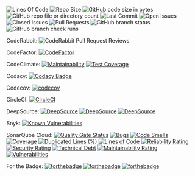 ![Lines Of Code](https://tokei.rs/b1/github/LCSOGthb/Tools)
![Repo Size](https://img.shields.io/github/repo-size/LCSOGthb/Tools)
![GitHub code size in bytes](https://img.shields.io/github/languages/code-size/LCSOGthb/Tools)
![GitHub repo file or directory count](https://img.shields.io/github/directory-file-count/LCSOGthb/Tools)
![Last Commit](https://img.shields.io/github/last-commit/LCSOGthb/Tools)
![Open Issues](https://img.shields.io/github/issues/LCSOGthb/Tools)
![Closed Issues](https://img.shields.io/github/issues-closed/LCSOGthb/Tools)
![Pull Requests](https://img.shields.io/github/issues-pr/LCSOGthb/Tools)
![GitHub branch status](https://img.shields.io/github/checks-status/LCSOGthb/Tools/main)
![GitHub branch check runs](https://img.shields.io/github/check-runs/LCSOGthb/Tools/main)

CodeRabbit:
![CodeRabbit Pull Request Reviews](https://img.shields.io/coderabbit/prs/github/LCSOGthb/Tools?utm_source=oss&utm_medium=github&utm_campaign=LCSOGthb%2FTools&labelColor=171717&color=FF570A&link=https%3A%2F%2Fcoderabbit.ai&label=CodeRabbit+Reviews)

CodeFactor:
[![CodeFactor](https://www.codefactor.io/repository/github/lcsogthb/tools/badge)](https://www.codefactor.io/repository/github/lcsogthb/tools)

CodeClimate:
[![Maintainability](https://api.codeclimate.com/v1/badges/99604814974f48ebd7ae/maintainability)](https://codeclimate.com/github/LCSOGthb/Tools/maintainability)
[![Test Coverage](https://api.codeclimate.com/v1/badges/99604814974f48ebd7ae/test_coverage)](https://codeclimate.com/github/LCSOGthb/Tools/test_coverage)

Codacy:
[![Codacy Badge](https://app.codacy.com/project/badge/Grade/25ad5a464bbe44f482075089cc12e767)](https://app.codacy.com/gh/LCSOGthb/Tools/dashboard?utm_source=gh&utm_medium=referral&utm_content=&utm_campaign=Badge_grade)

Codecov:
[![codecov](https://codecov.io/github/LCSOGthb/Tools/graph/badge.svg?token=Sb7NqvuWyJ)](https://codecov.io/github/LCSOGthb/Tools)

CircleCI:
[![CircleCI](https://dl.circleci.com/status-badge/img/circleci/RHrNWGk2MzsmewtzbbFmPY/47MTVR37cb1YA4zD7R3G74/tree/main.svg?style=svg)](https://dl.circleci.com/status-badge/redirect/circleci/RHrNWGk2MzsmewtzbbFmPY/47MTVR37cb1YA4zD7R3G74/tree/main)

DeepSource:
[![DeepSource](https://app.deepsource.com/gh/LCSOGthb/Tools.svg/?label=code+coverage&show_trend=true&token=CFTcVJWTKLXxGWq_c2TRIo-r)](https://app.deepsource.com/gh/LCSOGthb/Tools/)
[![DeepSource](https://app.deepsource.com/gh/LCSOGthb/Tools.svg/?label=active+issues&show_trend=true&token=CFTcVJWTKLXxGWq_c2TRIo-r)](https://app.deepsource.com/gh/LCSOGthb/Tools/)
[![DeepSource](https://app.deepsource.com/gh/LCSOGthb/Tools.svg/?label=resolved+issues&show_trend=true&token=CFTcVJWTKLXxGWq_c2TRIo-r)](https://app.deepsource.com/gh/LCSOGthb/Tools/)

Snyk:
[![Known Vulnerabilities](https://snyk.io/test/github/LCSOGthb/Tools/badge.svg)](https://snyk.io/test/github/LCSOGthb/Tools)

SonarQube Cloud:
[![Quality Gate Status](https://sonarcloud.io/api/project_badges/measure?project=LCSOGthb_Tools&metric=alert_status)](https://sonarcloud.io/summary/new_code?id=LCSOGthb_Tools)
[![Bugs](https://sonarcloud.io/api/project_badges/measure?project=LCSOGthb_Tools&metric=bugs)](https://sonarcloud.io/summary/new_code?id=LCSOGthb_Tools)
[![Code Smells](https://sonarcloud.io/api/project_badges/measure?project=LCSOGthb_Tools&metric=code_smells)](https://sonarcloud.io/summary/new_code?id=LCSOGthb_Tools)
[![Coverage](https://sonarcloud.io/api/project_badges/measure?project=LCSOGthb_Tools&metric=coverage)](https://sonarcloud.io/summary/new_code?id=LCSOGthb_Tools)
[![Duplicated Lines (%)](https://sonarcloud.io/api/project_badges/measure?project=LCSOGthb_Tools&metric=duplicated_lines_density)](https://sonarcloud.io/summary/new_code?id=LCSOGthb_Tools)
[![Lines of Code](https://sonarcloud.io/api/project_badges/measure?project=LCSOGthb_Tools&metric=ncloc)](https://sonarcloud.io/summary/new_code?id=LCSOGthb_Tools)
[![Reliability Rating](https://sonarcloud.io/api/project_badges/measure?project=LCSOGthb_Tools&metric=reliability_rating)](https://sonarcloud.io/summary/new_code?id=LCSOGthb_Tools)
[![Security Rating](https://sonarcloud.io/api/project_badges/measure?project=LCSOGthb_Tools&metric=security_rating)](https://sonarcloud.io/summary/new_code?id=LCSOGthb_Tools)
[![Technical Debt](https://sonarcloud.io/api/project_badges/measure?project=LCSOGthb_Tools&metric=sqale_index)](https://sonarcloud.io/summary/new_code?id=LCSOGthb_Tools)
[![Maintainability Rating](https://sonarcloud.io/api/project_badges/measure?project=LCSOGthb_Tools&metric=sqale_rating)](https://sonarcloud.io/summary/new_code?id=LCSOGthb_Tools)
[![Vulnerabilities](https://sonarcloud.io/api/project_badges/measure?project=LCSOGthb_Tools&metric=vulnerabilities)](https://sonarcloud.io/summary/new_code?id=LCSOGthb_Tools)

For the Badge:
[![forthebadge](https://forthebadge.com/images/badges/uses-html.svg)](https://forthebadge.com)
[![forthebadge](https://forthebadge.com/images/badges/uses-js.svg)](https://forthebadge.com)
[![forthebadge](https://forthebadge.com/images/badges/uses-css.svg)](https://forthebadge.com)
